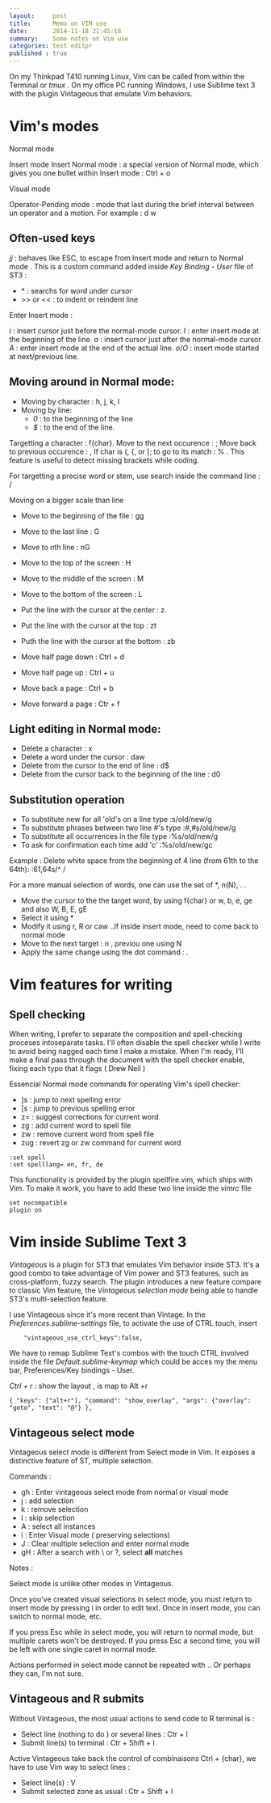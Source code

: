 ```yaml
---
layout:     post
title:      Memo on VIM use 
date:       2014-11-18 21:45:18
summary:    Some notes on Vim use
categories: text editpr
published : true
---
```


On my Thinkpad T410 running Linux, Vim can be called from within the Terminal or  *tmux* .
On my office PC running Windows, I use Sublime text 3 with the plugin Vintageous that emulate Vim behaviors.

# Vim's modes #

Normal mode

Insert mode
Insert Normal mode : a special version of Normal mode, which gives you one bullet within Insert mode : Ctrl + o 

Visual mode 

Operator-Pending mode : mode that last during the brief interval between un operator and a motion. For example : d w

## Often-used keys ##

*jj* : behaves like ESC, to  escape from Insert mode and return to Normal mode . This is a custom command added inside *Key Binding - User* file of ST3 :

* \* : searchs for word under cursor
* \>> or << : to indent or reindent line

Enter Insert mode :

*i* : insert cursor just before the normal-mode cursor.
*I* : enter insert mode at the beginning of the line.
*a* : insert cursor just after the normal-mode cursor.
*A* : enter insert mode at the end of the actual line.
*o*/*O* : insert mode started at next/previous line.

## Moving around in Normal mode: ##

* Moving by character : h, j, k, l 
* Moving by line:
	- *0* : to the beginning of the line
	- *$* : to the end of the line.

Targetting a character : f{char}. 
Move to the next occurence : ;
Move back to previous occurence : ,
If char is (, {, or [; to go to its match : % . This feature is useful to detect missing brackets while coding.

For targetting a precise word or stem, use search inside the command line : /

Moving on a bigger scale than line

* Move to the beginning of the file : gg
* Move to the last line : G
* Move to *n*th line : nG

* Move to the top of the screen : H
* Move to the middle of the screen : M
* Move to the bottom of the screen : L

* Put the line with the cursor at the center : z.
* Put the line with the cursor at the top : zt
* Puth the line with the cursor at the bottom : zb

* Move half page down : Ctrl + d
* Move half page up : Ctrl + u
* Move back a page : Ctrl + b
* Move forward a page : Ctr + f 

## Light editing in Normal mode:

* Delete a character : x
* Delete a word under the cursor : daw
* Delete from the cursor to the end of line : d$
* Delete from the cursor back to the beginning of the line : d0


## Substitution operation ##

* To substitute new for all 'old's on a line type       :s/old/new/g
* To substitute phrases between two line #'s type       :#,#s/old/new/g
* To substitute all occurrences in the file type        :%s/old/new/g
* To ask for confirmation each time add 'c'             :%s/old/new/gc

Example : Delete white space from the beginning of 4 line (from 61th to the 64th): :61,64s/^  / 

For a more manual selection of words, one can use the set of \*, n(N), . .

* Move the cursor to the the target word, by using f{char} or w, b, e, ge and also W, B, E, gE
* Select it using *
* Modify it using r, R or caw ..If inside insert mode, need to come back to normal mode
* Move to the next target : n , previou one using N
* Apply the same change using the dot command : .

# Vim features for writing #

## Spell checking ##

When writing, I prefer to separate the composition and spell-checking proceses intoseparate tasks. I'll often disable the spell checker while I write to avoid being nagged each time I make a mistake. When I'm ready, I'll make a final pass through the document with the spell checker enable, fixing each typo that it flags ( Drew Neil )

Essencial Normal mode commands for operating Vim's spell checker:

*  ]s : jump to next spelling error
*  [s : jump to previous spelling error
*  z= : suggest corrections for current word
*  zg : add current word to spell file
*  zw : remove current word from spell file
*  zug : revert zg or zw command for current word

``` vim
:set spell
:set spelllang= en, fr, de
```

This functionality is provided by the plugin spellfire.vim, which ships with Vim. To make it work, you have to add these two line inside the *vimrc* file

``` vim
set nocompatible
plugin on
```

# Vim inside Sublime Text 3 #


*Vintageous* is a plugin for ST3 that emulates Vim behavior inside ST3. It's a good combo to take advantage of Vim power and ST3 features, such as cross-platform, fuzzy search. 
The plugin introduces a new feature compare to classic Vim feature, the *Vintageous selection mode* being able to handle ST3's multi-selection feature.

I use Vintageous since it's more recent than Vintage. In the *Preferences.sublime-settings* file, to activate the use of CTRL touch, insert 

``` 
	"vintageous_use_ctrl_keys":false,
```

We have to remap Sublime Text's combos with the touch CTRL involved inside the file *Default.sublime-keymap* which could be acces my the menu bar, Preferences/Key bindings - User.

*Ctrl + r* : show the layout , is map to Alt +r

``` 
{ "keys": ["alt+r"], "command": "show_overlay", "args": {"overlay": "goto", "text": "@"} }, 
```


## Vintageous select mode ##

Vintageous select mode is different from Select mode in Vim. It exposes a distinctive feature of ST, multiple selection. 

Commands :
* gh : Enter vintageous select mode from normal or visual mode
* j : add selection
* k : remove selection
* l : skip selection
* A : select all instances
* i : Enter Visual mode ( preserving selections)
* J : Clear multiple selection and enter normal mode
* gH : After a search with \\ or ?, select **all** matches

Notes :

Select mode is unlike other modes in Vintageous.

Once you've created visual selections in select mode, you must return to insert mode by pressing i in order to edit text. Once in insert mode, you can switch to normal mode, etc.

If you press Esc while in select mode, you will return to normal mode, but multiple carets won't be destroyed. If you press Esc a second time, you will be left with one single caret in normal mode.

Actions performed in select mode cannot be repeated with .. Or perhaps they can, I'm not sure.


## Vintageous and R submits ##

Without Vintageous, the most usual actions to send code to R terminal is :

* Select line (nothing to do ) or several lines : Ctr + l
* Submit line(s) to terminal : Ctr + Shift + l

Active Vintageous take back the control of combinaisons Ctrl + {char}, we have to use Vim way to select lines :

* Select line(s) : V
* Submit selected zone as usual : Ctr + Shift + l

